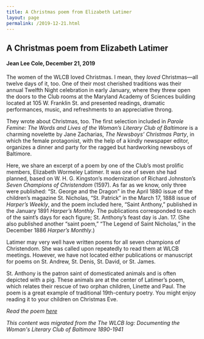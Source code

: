 ```yaml
---
title: A Christmas poem from Elizabeth Latimer
layout: page
permalink: /2019-12-21.html
---
```

<style>
    #maincontent{
        font-size:1.4em;
    }
</style>

## A Christmas poem from Elizabeth Latimer
#### Jean Lee Cole, December 21, 2019

The women of the WLCB loved Christmas. I mean, they *loved* Christmas—all twelve days of it, too. One of their most cherished traditions was their annual Twelfth Night celebration in early January, where they threw open the doors to the Club rooms at the Maryland Academy of Sciences building located at 105 W. Franklin St. and presented readings, dramatic performances, music, and refreshments to an appreciative throng.

They wrote about Christmas, too. The first selection included in *Parole Femine: The Words and Lives of the Woman’s Literary Club of Baltimore* is a charming novelette by Jane Zacharias, *The Newsboys’ Christmas Party*, in which the female protagonist, with the help of a kindly newspaper editor, organizes a dinner and party for the ragged but hardworking newsboys of Baltimore.

Here, we share an excerpt of a poem by one of the Club’s most prolific members, Elizabeth Wormeley Latimer. It was one of seven she had planned, based on W. H. G. Kingston’s modernization of Richard Johnston’s *Seven Champions of Christendom* (1597). As far as we know, only three were published: “St. George and the Dragon” in the April 1880 issue of the children’s magazine St. Nicholas, “St. Patrick” in the March 17, 1888 issue of *Harper’s Weekly*, and the poem included here, “Saint Anthony,” published in the January 1891 *Harper’s Monthly*. The publications corresponded to each of the saint’s days for each figure; St. Anthony’s feast day is Jan. 17. (She also published another “saint poem,” “The Legend of Saint Nicholas,” in the December 1886 *Harper’s Monthly*.)

Latimer may very well have written poems for all seven champions of Christendom. She was called upon repeatedly to read them at WLCB meetings. However, we have not located either publications or manuscript for poems on St. Andrew, St. Denis, St. David, or St. James.

St. Anthony is the patron saint of domesticated animals and is often depicted with a pig. These animals are at the center of Latimer’s poem, which relates their rescue of two orphan children, Linette and Paul. The poem is a great example of traditional 19th-century poetry. You might enjoy reading it to your children on Christmas Eve.

*Read the poem [here](https://wlcb.github.io/archive/item.html?id=395)*

*This content was migrated from the The WLCB log: Documenting the Woman's Literary Club of Baltimore 1890-1941*